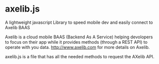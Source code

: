 # axelib.js
A lightweight javascript Library to speed mobile dev and easily connect to Axelib BAAS

Axelib is a cloud mobile BAAS (Backend As A Service) helping devolopers to focus on their app while it provides methods (through a REST API) to operate with you data.
http://www.axelib.com for more details on Axelib.

axelib.js is a file that has all the needed methods to request the AXelib API.
